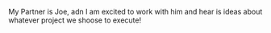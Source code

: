 My Partner is Joe, adn I am excited to work with him and hear is ideas about whatever project we shoose to execute!